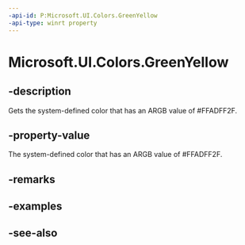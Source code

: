 ```yaml
---
-api-id: P:Microsoft.UI.Colors.GreenYellow
-api-type: winrt property
---
```


<!-- Property syntax
public Windows.UI.Color GreenYellow { get; }
-->

# Microsoft.UI.Colors.GreenYellow

## -description

Gets the system-defined color that has an ARGB value of #FFADFF2F.

## -property-value

The system-defined color that has an ARGB value of #FFADFF2F.

## -remarks

## -examples

## -see-also
